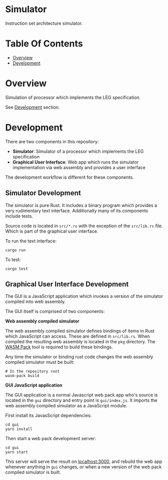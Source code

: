 # Simulator
Instruction set architecture simulator.

# Table Of Contents
- [Overview](#overview)
- [Development](#development)

# Overview
Simulation of processor which implements the LEG specification.

See [Development](#development) section.

# Development
There are two components in this repository: 

- **Simulator**: Simulator of a processor which implements the LEG specification
- **Graphical User Interface**: Web app which runs the simulator implementation
  via web assembly and provides a user interface
  
The development workflow is different for these components.

## Simulator Development
The simulator is pure Rust. It includes a binary program which provides a very
rudimentary text interface. Additionally many of its components include tests.

Source code is located in `src/*.rs` with the exception of the `src/lib.rs` 
file. Which is part of the graphical user interface.

To run the text interface:

```
cargo run
```

To test:

```
cargo test
```

## Graphical User Interface Development
The GUI is a JavaScript application which invokes a version of the simulator
compiled into web assembly.

The GUI itself is comprised of two components:

**Web assembly compiled simulator**  

The web assembly compiled simulator defines bindings of items in Rust which 
JavaScript can access. These are defined in `src/lib.rs`. When compiled the 
resulting web assembly is located in the `pkg` directory. The 
[WASM Pack](https://rustwasm.github.io/wasm-pack/) tool is required to build 
these bindings.

Any time the simulator or binding rust code changes the web assembly compiled 
simulator must be built:

```
# In the repository root
wasm-pack build
```

**GUI JavaScript application**  

The GUI application is a normal Javascript web pack app who's source is located
in the `gui` directory and entry point is `gui/index.js`. It imports the web 
assembly compiled simulator as a JavaScript module. 

First install its JavasScript dependencies:

```
cd gui
yarn install
```

Then start a web pack development server:

```
cd gui
yarn start
```

This server will serve the result on [localhost:3000](http://localhost:3000), 
and rebuild the web app whenever anything in `gui` changes, or when a new 
version of the web pack compiled simulator is built.
